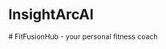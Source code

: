 # InsightArcAI
#   F i t F u s i o n H u b   -   y o u r   p e r s o n a l   f i t n e s s   c o a c h  
 